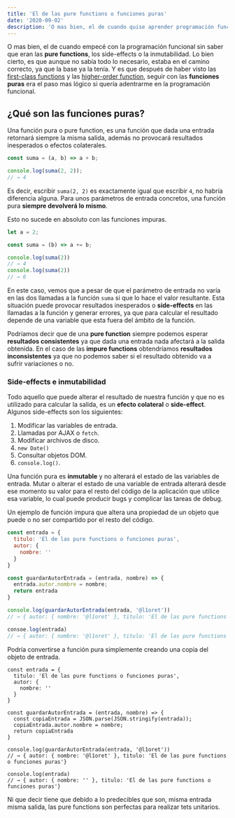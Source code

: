 ```yaml
---
title: 'El de las pure functions o funciones puras'
date: '2020-09-02'
description: 'O mas bien, el de cuando quise aprender programación funcional y no pude porque aun necesitaba saber que eran las pure functions, los side-effects o la inmutabilidad.'
---
```


O mas bien, el de cuando empecé con la programación funcional sin saber que eran las **pure functions**, los side-effects o la inmutabilidad. Lo bien cierto, es que aunque no sabía todo lo necesario, estaba en el camino correcto, ya que la base ya la tenía. Y es que después de haber visto las [first-class functions](/first-class-functions-funciones-primera-clase) y las [higher-order
function](/higher-order-functions-funciones-orden-superior), seguir con las **funciones puras** era el paso mas lógico si quería adentrarme en la programación funcional.

## ¿Qué son las funciones puras?

Una función pura o pure function, es una función que dada una entrada retornará siempre la misma salida, además no provocará resultados inesperados o efectos colaterales.

```javascript
const suma = (a, b) => a + b;

console.log(suma(2, 2));
// → 4
```

Es decir, escribir `suma(2, 2)` es exactamente igual que escribir `4`, no habría diferencia alguna. Para unos parámetros de entrada concretos, una función pura **siempre devolverá lo mismo**.

Esto no sucede en absoluto con las funciones impuras.

```javascript
let a = 2;

const suma = (b) => a += b;

console.log(suma(2))
// → 4
console.log(suma(2))
// → 6
```

En este caso, vemos que a pesar de que el parámetro de entrada no varía en las dos llamadas a la función `suma` si que lo hace el valor resultante. Esta situación puede provocar resultados inesperados o **side-effects** en las llamadas a la función y generar errores, ya que para calcular el resultado depende de una variable que esta fuera del ámbito de la función.

Podríamos decir que de una **pure function** siempre podemos esperar **resultados consistentes** ya que dada una entrada nada afectará a la salida obtenida. En el caso de las **impure functions** obtendríamos **resultados inconsistentes** ya que no podemos saber si el resultado obtenido va a sufrir variaciones o no.

### Side-effects e inmutabilidad

Todo aquello que puede alterar el resultado de nuestra función y que no es utilizado para calcular la salida, es un **efecto colateral** o **side-effect**. Algunos side-effects son los siguientes:

1. Modificar las variables de entrada.
2. Llamadas por AJAX o `fetch`.
3. Modificar archivos de disco.
4. `new Date()`
5. Consultar objetos DOM.
6. `console.log()`.

Una función pura es **inmutable** y no alterará el estado de las variables de entrada. Mutar o alterar el estado de una variable de entrada alterará desde ese momento su valor para el resto del código de la aplicación que utilice esa variable, lo cual puede producir bugs y complicar las tareas de debug.

Un ejemplo de función impura que altera una propiedad de un objeto que puede o no ser compartido por el resto del código.

```javascript
const entrada = {
  titulo: 'El de las pure functions o funciones puras',
  autor: {
    nombre: ''
  }
}

const guardarAutorEntrada = (entrada, nombre) => {
  entrada.autor.nombre = nombre;
  return entrada
}

console.log(guardarAutorEntrada(entrada, '@l1oret'))
// → { autor: { nombre: '@l1oret' }, titulo: 'El de las pure functions o funciones puras'}

consoe.log(entrada)
// → { autor: { nombre: '@l1oret' }, titulo: 'El de las pure functions o funciones puras'}
```

Podría convertirse a función pura simplemente creando una copia del objeto de entrada.

```javascript{9}
const entrada = {
  titulo: 'El de las pure functions o funciones puras',
  autor: {
    nombre: ''
  }
}

const guardarAutorEntrada = (entrada, nombre) => {
  const copiaEntrada = JSON.parse(JSON.stringify(entrada));
  copiaEntrada.autor.nombre = nombre;
  return copiaEntrada
}

console.log(guardarAutorEntrada(entrada, '@l1oret'))
// → { autor: { nombre: '@l1oret' }, titulo: 'El de las pure functions o funciones puras'}

console.log(entrada)
// → { autor: { nombre: '' }, titulo: 'El de las pure functions o funciones puras'}
```

Ni que decir tiene que debido a lo predecibles que son, misma entrada misma salida, las pure functions son perfectas para realizar tets unitarios.